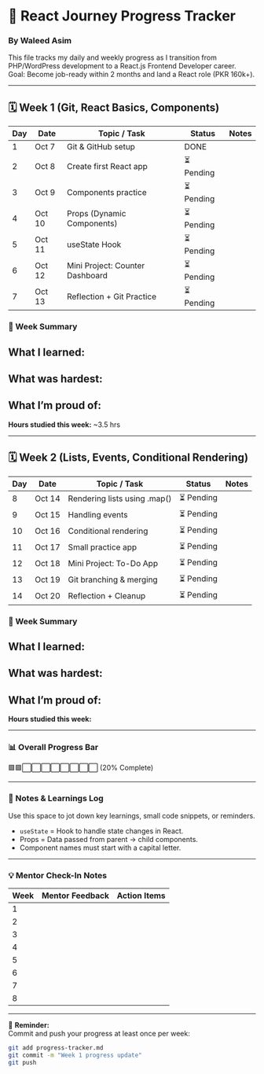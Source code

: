 # 🚀 React Journey Progress Tracker
### By Waleed Asim

This file tracks my daily and weekly progress as I transition from PHP/WordPress development to a React.js Frontend Developer career.  
Goal: Become job-ready within 2 months and land a React role (PKR 160k+).

---

## 🗓️ Week 1 (Git, React Basics, Components)
| Day | Date | Topic / Task | Status | Notes |
|-----|------|---------------|---------|--------|
| 1 | Oct 7 | Git & GitHub setup | DONE |  |
| 2 | Oct 8 | Create first React app | ⏳ Pending |  |
| 3 | Oct 9 | Components practice | ⏳ Pending |  |
| 4 | Oct 10 | Props (Dynamic Components) | ⏳ Pending |  |
| 5 | Oct 11 | useState Hook | ⏳ Pending |  |
| 6 | Oct 12 | Mini Project: Counter Dashboard | ⏳ Pending |  |
| 7 | Oct 13 | Reflection + Git Practice | ⏳ Pending |  |

### 🧠 Week Summary
**What I learned:**  
- 

**What was hardest:**  
- 

**What I’m proud of:**  
- 

**Hours studied this week:** ~3.5 hrs

---

## 🗓️ Week 2 (Lists, Events, Conditional Rendering)
| Day | Date | Topic / Task | Status | Notes |
|-----|------|---------------|---------|--------|
| 8 | Oct 14 | Rendering lists using .map() | ⏳ Pending |  |
| 9 | Oct 15 | Handling events | ⏳ Pending |  |
| 10 | Oct 16 | Conditional rendering | ⏳ Pending |  |
| 11 | Oct 17 | Small practice app | ⏳ Pending |  |
| 12 | Oct 18 | Mini Project: To-Do App | ⏳ Pending |  |
| 13 | Oct 19 | Git branching & merging | ⏳ Pending |  |
| 14 | Oct 20 | Reflection + Cleanup | ⏳ Pending |  |

### 🧠 Week Summary
**What I learned:**  
- 

**What was hardest:**  
- 

**What I’m proud of:**  
- 

**Hours studied this week:**  

---

### 📊 Overall Progress Bar
🟩🟩⬜⬜⬜⬜⬜⬜⬜⬜ (20% Complete)

---

### 🏁 Notes & Learnings Log
Use this space to jot down key learnings, small code snippets, or reminders.

- `useState` = Hook to handle state changes in React.
- Props = Data passed from parent → child components.
- Component names must start with a capital letter.

---

### 💡 Mentor Check-In Notes
| Week | Mentor Feedback | Action Items |
|------|------------------|---------------|
| 1 |  |  |
| 2 |  |  |
| 3 |  |  |
| 4 |  |  |
| 5 |  |  |
| 6 |  |  |
| 7 |  |  |
| 8 |  |  |

---

📘 **Reminder:**  
Commit and push your progress at least once per week:
```bash
git add progress-tracker.md
git commit -m "Week 1 progress update"
git push
